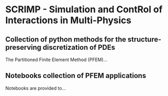 #  SCRIMP - Simulation and ContRol of Interactions in Multi-Physics

## Collection of python methods for the structure-preserving discretization of PDEs

The Partitioned Finite Element Method (PFEM)...

## Notebooks collection of PFEM applications

Notebooks are provided to...

